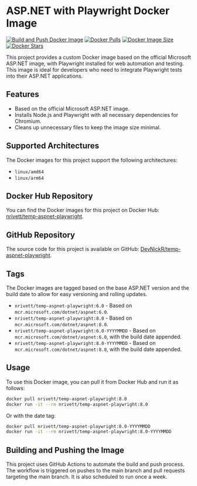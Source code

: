 # ASP.NET with Playwright Docker Image

[![Build and Push Docker Image](https://github.com/DevNickR/temp-aspnet-playwright/actions/workflows/docker-image.yml/badge.svg)](https://github.com/DevNickR/temp-aspnet-playwright/actions/workflows/docker-image.yml)
[![Docker Pulls](https://img.shields.io/docker/pulls/nrivett/temp-aspnet-playwright)](https://hub.docker.com/r/nrivett/temp-aspnet-playwright)
[![Docker Image Size](https://img.shields.io/docker/image-size/nrivett/temp-aspnet-playwright)](https://hub.docker.com/r/nrivett/temp-aspnet-playwright)
[![Docker Stars](https://img.shields.io/docker/stars/nrivett/temp-aspnet-playwright)](https://hub.docker.com/r/nrivett/temp-aspnet-playwright)

This project provides a custom Docker image based on the official Microsoft ASP.NET image, with Playwright installed for web automation and testing. This image is ideal for developers who need to integrate Playwright tests into their ASP.NET applications.

## Features

- Based on the official Microsoft ASP.NET image.
- Installs Node.js and Playwright with all necessary dependencies for Chromium.
- Cleans up unnecessary files to keep the image size minimal.

## Supported Architectures

The Docker images for this project support the following architectures:
- `linux/amd64`
- `linux/arm64`

## Docker Hub Repository

You can find the Docker images for this project on Docker Hub: [nrivett/temp-aspnet-playwright](https://hub.docker.com/r/nrivett/temp-aspnet-playwright).

## GitHub Repository

The source code for this project is available on GitHub: [DevNickR/temp-aspnet-playwright](https://github.com/DevNickR/temp-aspnet-playwright).

## Tags

The Docker images are tagged based on the base ASP.NET version and the build date to allow for easy versioning and rolling updates.

- `nrivett/temp-aspnet-playwright:6.0` - Based on `mcr.microsoft.com/dotnet/aspnet:6.0`.
- `nrivett/temp-aspnet-playwright:8.0` - Based on `mcr.microsoft.com/dotnet/aspnet:8.0`.
- `nrivett/temp-aspnet-playwright:6.0-YYYYMMDD` - Based on `mcr.microsoft.com/dotnet/aspnet:6.0`, with the build date appended.
- `nrivett/temp-aspnet-playwright:8.0-YYYYMMDD` - Based on `mcr.microsoft.com/dotnet/aspnet:8.0`, with the build date appended.

## Usage

To use this Docker image, you can pull it from Docker Hub and run it as follows:

```sh
docker pull nrivett/temp-aspnet-playwright:8.0
docker run -it --rm nrivett/temp-aspnet-playwright:8.0
```

Or with the date tag:
```sh
docker pull nrivett/temp-aspnet-playwright:8.0-YYYYMMDD
docker run -it --rm nrivett/temp-aspnet-playwright:8.0-YYYYMMDD
```

## Building and Pushing the Image
This project uses GitHub Actions to automate the build and push process. The workflow is triggered on pushes to the main branch and pull requests targeting the main branch. It is also scheduled to run once a week.